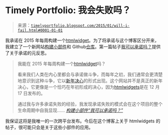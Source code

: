 <!--yml

分类：未分类

日期：2024-05-18 14:50:05

-->

# Timely Portfolio: 我会失败吗？

> 来源：[`timelyportfolio.blogspot.com/2015/01/will-i-fail.html#0001-01-01`](http://timelyportfolio.blogspot.com/2015/01/will-i-fail.html#0001-01-01)

我承诺在 2015 年每周构建一个[htmlwidget](http://htmlwidgets.org)。为了将承诺与这个博客区分开来，我建立了一个新网站[构建小部件](http://buildingwidgets.com)和 Github[仓库](http://github.com/timelyportfolio/buildingwidgets)。第一篇帖子[我可以承诺吗？](http://www.buildingwidgets.com/blog/2015/1/2/can-i-commit)提供了关于承诺的元反思。

> 我能在 2015 年每周构建一个[htmlwidget](http://htmlwidgets.org/)吗？
> 
> 看来我们人类在内心里都会与承诺做斗争，而每年之初，我们通常会更清楚地意识到这种斗争，它以[新年决心](http://fivethirtyeight.com/datalab/how-fast-youll-abandon-your-new-years-resolutions/)的形式出现。这个网站并不是真正的新年决心，它更像是一个恰巧在年初形成的决心，因为[htmlwidgets](http://htmlwidgets.org/)是在 12 月 17 日发布的。
> 
> 通过我与许多承诺失败的经验，我发现承诺失败的模式会在这个项目的整个生命周期中自我显现…… *[构建小部件“我可以承诺吗？”](http://www.buildingwidgets.com/blog/2015/1/2/can-i-commit)*

我保证这将是我唯一的一次跨平台发布。今后在这个博客上关于 htmlwidgets 的帖子，很可能只会是关于这些小部件的应用。
